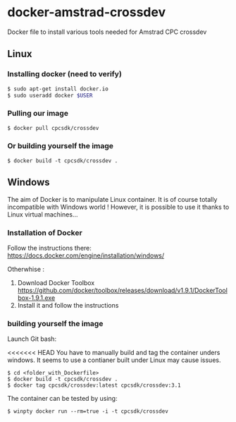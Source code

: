 
# docker-amstrad-crossdev
Docker file to install various tools needed for Amstrad CPC crossdev

## Linux

### Installing docker (need to verify)
```bash
$ sudo apt-get install docker.io
$ sudo useradd docker $USER 
```


### Pulling our image

```bash
$ docker pull cpcsdk/crossdev
```


### Or building yourself the image

```
$ docker build -t cpcsdk/crossdev .
```

## Windows

The aim of Docker is to manipulate Linux container. It is of course totally incompatible with Windows world !
However, it is possible to use it thanks to Linux virtual machines...

### Installation of Docker

Follow the instructions there: https://docs.docker.com/engine/installation/windows/

Otherwhise :

  1. Download Docker Toolbox https://github.com/docker/toolbox/releases/download/v1.9.1/DockerToolbox-1.9.1.exe
  2. Install it and follow the instructions  
  
  


###  building yourself the image

Launch Git bash:

<<<<<<< HEAD
You have to manually build and tag the container unders windows.
It seems to use a contianer built under Linux may cause issues.

```
$ cd <folder_with_Dockerfile>
$ docker build -t cpcsdk/crossdev .
$ docker tag cpcsdk/crossdev:latest cpcsdk/crossdev:3.1
```

The container can be tested by using:

```
$ winpty docker run --rm=true -i -t cpcsdk/crossdev
```
